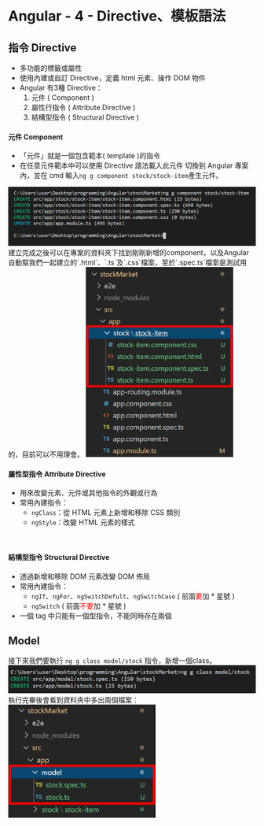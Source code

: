# Angular - 4 - Directive、模板語法


## 指令 Directive
* 多功能的標籤或屬性
* 使用內建或自訂 Directive，定義 html 元素、操作 DOM 物件
* Angular 有3種 Directive：
    1. 元件 ( Component )
    2. 屬性行指令 ( Attribute Directive )
    3. 結構型指令 ( Structural Directive )

#### 元件 Component
* 「元件」就是一個包含範本( template )的指令
* 在任意元件範本中可以使用 Directive 語法載入此元件
切換到 Angular 專案內，並在 cmd 輸入`ng g component stock/stock-item`產生元件。
<img src="/img/ng_g_component.png">
<br/>
建立完成之後可以在專案的資料夾下找到剛剛新增的component，以及Angular自動幫我們一起建立的`.html`、`.ts`及`.css`檔案，至於`.spec.ts`檔案是測試用的，目前可以不用理會。
<img src="/img/ng_new_after.png" width="300px">

#### 屬性型指令 Attribute Directive
* 用來改變元素、元件或其他指令的外觀或行為
* 常用內建指令：
    * `ngClass`：從 HTML 元素上新增和移除 CSS 類別
    * `ngStyle`：改變 HTML 元素的樣式
<br/>

#### 結構型指令 Structural Directive
* 透過新增和移除 DOM 元素改變 DOM 佈局
* 常用內建指令：
    * `ngIf`、`ngFor`、`ngSwitchDefult`、`ngSwitchCase` ( 前面<font color="red">要</font>加 * 星號 )
    * `ngSwitch` ( 前面<font color="red">不要</font>加 * 星號 )
* 一個 tag 中只能有一個型指令，不能同時存在兩個

## Model
接下來我們要執行 `ng g class model/stock` 指令，新增一個class。
<img src="/img/ng_g_class.png">
執行完畢後會看到資料夾中多出兩個檔案：
<img src="/img/ng_g_class_after.png" width="300px">
